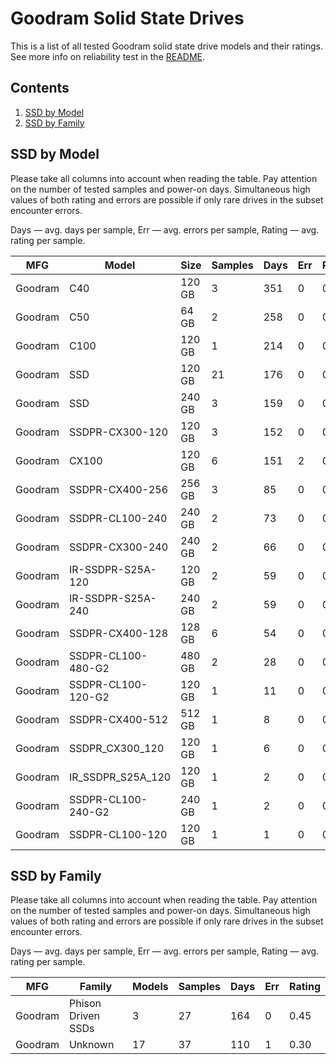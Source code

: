 Goodram Solid State Drives
==========================

This is a list of all tested Goodram solid state drive models and their ratings. See
more info on reliability test in the [README](https://github.com/linuxhw/SMART).

Contents
--------

1. [ SSD by Model  ](#ssd-by-model)
2. [ SSD by Family ](#ssd-by-family)

SSD by Model
------------

Please take all columns into account when reading the table. Pay attention on the
number of tested samples and power-on days. Simultaneous high values of both rating
and errors are possible if only rare drives in the subset encounter errors.

Days   — avg. days per sample,
Err    — avg. errors per sample,
Rating — avg. rating per sample.

| MFG       | Model              | Size   | Samples | Days  | Err   | Rating |
|-----------|--------------------|--------|---------|-------|-------|--------|
| Goodram   | C40                | 120 GB | 3       | 351   | 0     | 0.96   |
| Goodram   | C50                | 64 GB  | 2       | 258   | 0     | 0.71   |
| Goodram   | C100               | 120 GB | 1       | 214   | 0     | 0.59   |
| Goodram   | SSD                | 120 GB | 21      | 176   | 0     | 0.48   |
| Goodram   | SSD                | 240 GB | 3       | 159   | 0     | 0.44   |
| Goodram   | SSDPR-CX300-120    | 120 GB | 3       | 152   | 0     | 0.42   |
| Goodram   | CX100              | 120 GB | 6       | 151   | 2     | 0.39   |
| Goodram   | SSDPR-CX400-256    | 256 GB | 3       | 85    | 0     | 0.23   |
| Goodram   | SSDPR-CL100-240    | 240 GB | 2       | 73    | 0     | 0.20   |
| Goodram   | SSDPR-CX300-240    | 240 GB | 2       | 66    | 0     | 0.18   |
| Goodram   | IR-SSDPR-S25A-120  | 120 GB | 2       | 59    | 0     | 0.16   |
| Goodram   | IR-SSDPR-S25A-240  | 240 GB | 2       | 59    | 0     | 0.16   |
| Goodram   | SSDPR-CX400-128    | 128 GB | 6       | 54    | 0     | 0.15   |
| Goodram   | SSDPR-CL100-480-G2 | 480 GB | 2       | 28    | 0     | 0.08   |
| Goodram   | SSDPR-CL100-120-G2 | 120 GB | 1       | 11    | 0     | 0.03   |
| Goodram   | SSDPR-CX400-512    | 512 GB | 1       | 8     | 0     | 0.02   |
| Goodram   | SSDPR_CX300_120    | 120 GB | 1       | 6     | 0     | 0.02   |
| Goodram   | IR_SSDPR_S25A_120  | 120 GB | 1       | 2     | 0     | 0.01   |
| Goodram   | SSDPR-CL100-240-G2 | 240 GB | 1       | 2     | 0     | 0.01   |
| Goodram   | SSDPR-CL100-120    | 120 GB | 1       | 1     | 0     | 0.00   |

SSD by Family
-------------

Please take all columns into account when reading the table. Pay attention on the
number of tested samples and power-on days. Simultaneous high values of both rating
and errors are possible if only rare drives in the subset encounter errors.

Days   — avg. days per sample,
Err    — avg. errors per sample,
Rating — avg. rating per sample.

| MFG       | Family                 | Models | Samples | Days  | Err   | Rating |
|-----------|------------------------|--------|---------|-------|-------|--------|
| Goodram   | Phison Driven SSDs     | 3      | 27      | 164   | 0     | 0.45   |
| Goodram   | Unknown                | 17     | 37      | 110   | 1     | 0.30   |
